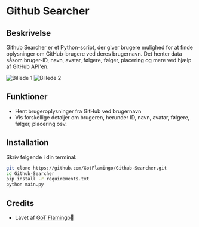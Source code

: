 # Github Searcher

## Beskrivelse
Github Searcher er et Python-script, der giver brugere mulighed for at finde oplysninger om GitHub-brugere ved deres brugernavn. Det henter data såsom bruger-ID, navn, avatar, følgere, følger, placering og mere ved hjælp af GitHub API'en.

![Billede 1](https://github.com/GotFlamingo/Github-Searcher/assets/126965713/c38b6448-8522-41b1-a821-a02278358942)
![Billede 2](https://github.com/GotFlamingo/Github-Searcher/assets/126965713/d1c5bf0f-96be-49af-a291-23092b9f0290)


## Funktioner
- Hent brugeroplysninger fra GitHub ved brugernavn
- Vis forskellige detaljer om brugeren, herunder ID, navn, avatar, følgere, følger, placering osv.

## Installation
Skriv følgende i din terminal:
```bash
git clone https://github.com/GotFlamingo/Github-Searcher.git
cd Github-Searcher
pip install -r requirements.txt
python main.py
```


## Credits
- Lavet af [GoT Flamingo🦩](https://github.com/gotflamingo)
